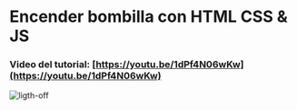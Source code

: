 # Encender bombilla con HTML CSS & JS
### Video del tutorial: [https://youtu.be/1dPf4N06wKw](https://youtu.be/1dPf4N06wKw)

![ligth-off](https://user-images.githubusercontent.com/85034795/126855616-98ce2f65-63e1-4301-ba6a-b4f12a15fca6.png)


